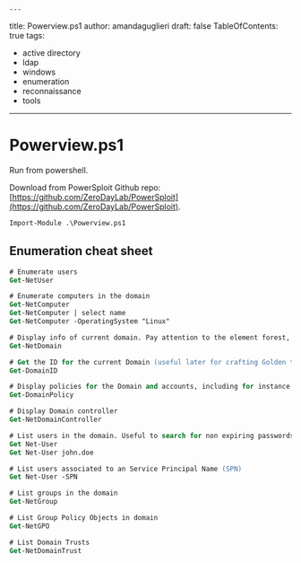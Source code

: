 	---
title: Powerview.ps1 
author: amandaguglieri
draft: false
TableOfContents: true
tags:
  - active directory
  - ldap
  - windows
  - enumeration
  - reconnaissance
  - tools
---

# Powerview.ps1 

Run from powershell.

Download from PowerSploit Github repo: [https://github.com/ZeroDayLab/PowerSploit](https://github.com/ZeroDayLab/PowerSploit).

```ps
Import-Module .\Powerview.ps1 
```


## Enumeration cheat sheet

```ps
# Enumerate users
Get-NetUser

# Enumerate computers in the domain
Get-NetComputer 
Get-NetComputer | select name
Get-NetComputer -OperatingSystem "Linux"

# Display info of current domain. Pay attention to the element forest, to see if there is a bigger structure
Get-NetDomain

# Get the ID for the current Domain (useful later for crafting Golden tickets)
Get-DomainID

# Display policies for the Domain and accounts, including for instance LockoutBadAccounts
Get-DomainPolicy

# Display Domain controller
Get-NetDomainController

# List users in the domain. Useful to search for non expiring passwords, groups belonging, what's their SPN, last time they changed their password... 
Get Net-User
Get Net-User john.doe

# List users associated to an Service Principal Name (SPN) 
Get Net-User -SPN

# List groups in the domain
Get-NetGroup

# List Group Policy Objects in domain
Get-NetGPO

# List Domain Trusts
Get-NetDomainTrust
```
